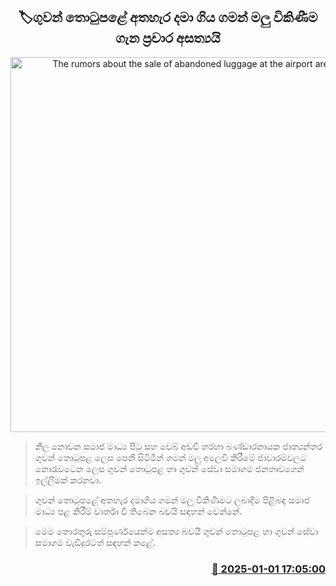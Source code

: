 <p align='center'><b><h2 align='center' title='The rumors about the sale of abandoned luggage at the airport are false.'>🏷ගුවන් තොටුපළේ අතහැර දමා ගිය ගමන් මලු විකිණීම ගැන ප්‍රචාර අසත්‍යයි</h2></b></p>
<p align='center'><img src='https://helakuru.sgp1.cdn.digitaloceanspaces.com/esana/images/lib/bag-air.jpg' width='600' alt='The rumors about the sale of abandoned luggage at the airport are false.'></p>

> නිල නොවන සමාජ මාධ්‍ය පිටු සහ වෙබ් අඩවි හරහා බණ්ඩාරනායක ජාත්‍යන්තර ගුවන් තොටුපළ ලෙස පෙනී සිටිමින් ගමන් මලු අලෙවි කිරීමේ ජාවාරම්වලට නොරැවටෙන ලෙස ගුවන් තොටුපළ හා ගුවන් සේවා සමාගම ජනතාවගෙන් ඉල්ලීමක් කරනවා.

> ගුවන් තොටුපළේ අතහැර දමාගිය ගමන් මලු විකිණීමට ලබාදීම පිළිබඳ සමාජ මාධ්‍ය පළ කිරීම් වාර්තා වී තිබෙන බවයි සඳහන් වෙන්නේ.

> මෙම තොරතුරු සම්පූර්ණයෙන්ම අසත්‍ය බවයි ගුවන් තොටුපළ හා ගුවන් සේවා සමාගම වැඩිදුරටත් සඳහන් කළේ.



<h3 align='right'><a href='https://www.helakuru.lk/esana/p/106238/'>📅 2025-01-01 17:05:00</a></h3>
